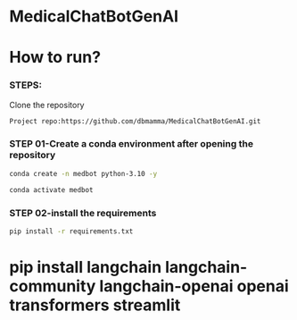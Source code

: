# MedicalChatBotGenAI

# How to run?
### STEPS:
Clone the repository
```bash
Project repo:https://github.com/dbmamma/MedicalChatBotGenAI.git
```
### STEP 01-Create a conda environment after opening the repository
```bash
conda create -n medbot python-3.10 -y
```

```bash
conda activate medbot
```
### STEP 02-install the requirements
```bash
pip install -r requirements.txt
```
# pip install langchain langchain-community langchain-openai openai transformers streamlit

